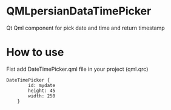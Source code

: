 # QMLpersianDataTimePicker
Qt Qml component for pick date and time and return timestamp

# How to use
Fist add DateTimePicker.qml file in your project (qml.qrc)

```
DateTimePicker {
        id: mydate
        height: 45
        width: 250
    }
```
